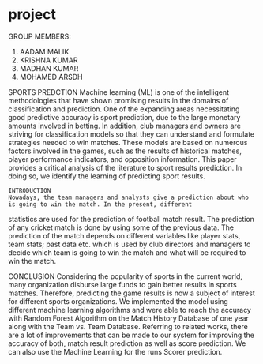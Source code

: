 # project
GROUP MEMBERS:
1. AADAM MALIK
2. KRISHNA KUMAR
3. MADHAN KUMAR
4. MOHAMED ARSDH

SPORTS PREDCTION
    Machine learning (ML) is one of the intelligent methodologies that have shown promising results in the domains of classification 
    and prediction. One of the expanding areas necessitating good predictive accuracy is sport prediction, due to the large monetary
    amounts involved in betting. In addition, club managers and owners are striving for classification models so that they can understand 
    and formulate strategies needed to win matches. These models are based on numerous factors involved in the games, such as the results
    of historical matches, player performance indicators, and opposition information. This paper provides a critical analysis of the literature
     to sport results prediction. In doing so, we identify the learning of predicting sport results. 
    
    INTRODUCTION
    Nowadays, the team managers and analysts give a prediction about who is going to win the match. In the present, different 
statistics are used for the prediction of football match result. The prediction of any cricket match is done by using some of 
the previous data. The prediction of the match depends on different variables like player stats, team stats; past data etc. 
which is used by club directors and managers to decide which team is going to win the match and what will be required to win 
the match. 

CONCLUSION
    Considering the popularity of sports in the current world, many organization disburse large funds to gain better results in 
sports matches. Therefore, predicting the game results is now a subject of interest for different sports organizations. We 
implemented the model using different machine learning algorithms and were able to reach the accuracy with 
Random Forest Algorithm on the Match History Database of one year along with the Team vs. Team Database. Referring to 
related works, there are a lot of improvements that can be made to our system for improving the accuracy of both, match result 
prediction as well as score prediction. We can also use the Machine Learning for the runs Scorer prediction.
    
    
    
    
    
    
    
    


